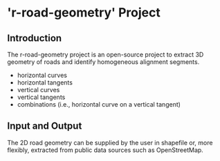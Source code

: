 # 'r-road-geometry' Project

## Introduction
The r-road-geometry project is an open-source project to extract 3D geometry of roads and identify homogeneous alignment segments.
* horizontal curves
* horizontal tangents
* vertical curves
* vertical tangents
* combinations (i.e., horizontal curve on a vertical tangent)

## Input and Output
The 2D road geometry can be supplied by the user in shapefile or, more flexibly, extracted from public data sources such as OpenStreetMap. 
